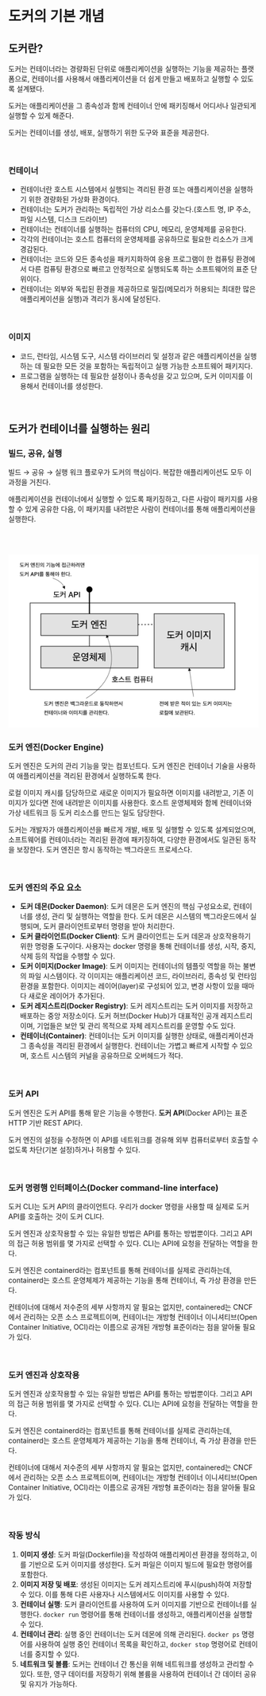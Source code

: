 # 도커의 기본 개념

## 도커란?
도커는 컨테이너라는 경량화된 단위로 애플리케이션을 실행하는 기능을 제공하는 플랫폼으로, 컨테이너를 사용해서 애플리케이션을 더 쉽게 만들고 배포하고 실행할 수 있도록 설계됐다.  

도커는 애플리케이션을 그 종속성과 함께 컨테이너 안에 패키징해서 어디서나 일관되게 실행할 수 있게 해준다.  

도커는 컨테이너를 생성, 배포, 실행하기 위한 도구와 표준을 제공한다.  

<br/>


### 컨테이너
- 컨테이너란 호스트 시스템에서 실행되는 격리된 환경 또는 애플리케이션을 실행하기 위한 경량화된 가상화 환경이다.
- 컨테이너는 도커가 관리하는 독립적인 가상 리소스를 갖는다.(호스트 명, IP 주소, 파일 시스템, 디스크 드라이브)
- 컨테이너는 컨테이너를 실행하는 컴퓨터의 CPU, 메모리, 운영체제를 공유한다.  
- 각각의 컨테이너는 호스트 컴퓨터의 운영체제를 공유하므로 필요한 리소스가 크게 경감된다. 
- 컨테이너는 코드와 모든 종속성을 패키지화하여 응용 프로그램이 한 컴퓨팅 환경에서 다른 컴퓨팅 환경으로 빠르고 안정적으로 실행되도록 하는 소프트웨어의 표준 단위이다.
- 컨테이너는 외부와 독립된 환경을 제공하므로 밀집(메모리가 허용되는 최대한 많은 애플리케이션을 실행)과 격리가 동시에 달성된다.  

<br/>

### 이미지
- 코드, 런타임, 시스템 도구, 시스템 라이브러리 및 설정과 같은 애플리케이션을 실행하는 데 필요한 모든 것을 포함하는 독립적이고 실행 가능한 소프트웨어 패키지다.
- 프로그램을 실행하는 데 필요한 설정이나 종속성을 갖고 있으며, 도커 이미지를 이용해서 컨테이너를 생성한다.  

<br/>

## 도커가 컨테이너를 실행하는 원리

### 빌드, 공유, 실행
빌드 → 공유 → 실행 워크 플로우가 도커의 핵심이다. 복잡한 애플리케이션도 모두 이 과정을 거친다.  

애플리케이션을 컨테이너에서 실행할 수 있도록 패키징하고, 다른 사람이 패키지를 사용할 수 있게 공유한 다음, 이 패키지를 내려받은 사람이 컨테이너를 통해 애플리케이션을 실행한다.

<br/>
<br/>

![도커엔진.png](/Docker/images/docker_engine.png)

### 도커 엔진(Docker Engine)

도커 엔진은 도커의 관리 기능을 맞는 컴포넌트다. 도커 엔진은 컨테이너 기술을 사용하여 애플리케이션을 격리된 환경에서 실행하도록 한다.  

로컬 이미지 캐시를 담당하므로 새로운 이미지가 필요하면 이미지를 내려받고, 기존 이미지가 있다면 전에 내려받은 이미지를 사용한다. 호스트 운영체제와 함께 컨테이너와 가상 네트워크 등 도커 리소스를 만드는 일도 담당한다.  

도커는 개발자가 애플리케이션을 빠르게 개발, 배포 및 실행할 수 있도록 설계되었으며, 소프트웨어를 컨테이너라는 격리된 환경에 패키징하여, 다양한 환경에서도 일관된 동작을 보장한다. 도커 엔진은 항시 동작하는 백그라운드 프로세스다.  


<br/>

### 도커 엔진의 주요 요소
- **도커 데몬(Docker Daemon)**: 도커 데몬은 도커 엔진의 핵심 구성요소로, 컨테이너를 생성, 관리 및 실행하는 역할을 한다. 도커 데몬은 시스템의 백그라운드에서 실행되며, 도커 클라이언트로부터 명령을 받아 처리한다.
- **도커 클라이언트(Docker Client)**: 도커 클라이언트는 도커 데몬과 상호작용하기 위한 명령줄 도구이다. 사용자는 docker 명령을 통해 컨테이너를 생성, 시작, 중지, 삭제 등의 작업을 수행할 수 있다.
- **도커 이미지(Docker Image)**: 도커 이미지는 컨테이너의 템플릿 역할을 하는 불변의 파일 시스템이다. 각 이미지는 애플리케이션 코드, 라이브러리, 종속성 및 런타임 환경을 포함한다. 이미지는 레이어(layer)로 구성되어 있고, 변경 사항이 있을 때마다 새로운 레이어가 추가된다.
- **도커 레지스트리(Docker Registry)**: 도커 레지스트리는 도커 이미지를 저장하고 배포하는 중앙 저장소이다. 도커 허브(Docker Hub)가 대표적인 공개 레지스트리이며, 기업들은 보안 및 관리 목적으로 자체 레지스트리를 운영할 수도 있다.
- **컨테이너(Container)**: 컨테이너는 도커 이미지를 실행한 상태로, 애플리케이션과 그 종속성을 격리된 환경에서 실행한다. 컨테이너는 가볍고 빠르게 시작할 수 있으며, 호스트 시스템의 커널을 공유하므로 오버헤드가 적다.

<br/>

### 도커 API

도커 엔진은 도커 API를 통해 맡은 기능을 수행한다. **도커 API**(Docker API)는 표준 HTTP 기반 REST API다.

도커 엔진의 설정을 수정하면 이 API를 네트워크를 경유해 외부 컴퓨터로부터 호출할 수 없도록 차단(기본 설정)하거나 허용할 수 있다.  

<br/>

### 도커 명령행 인터페이스(Docker command-line interface)

도커 CLI는 도커 API의 클라이언트다. 우리가 docker 명령을 사용할 때 실제로 도커 API를 호출하는 것이 도커 CLI다.

도커 엔진과 상호작용할 수 있는 유일한 방법은 API를 통하는 방법뿐이다. 그리고 API의 접근 허용 범위를 몇 가지로 선택할 수 있다. CLI는 API에 요청을 전달하는 역할을 한다.

도커 엔진은 containerd라는 컴포넌트를 통해 컨테이너를 실제로 관리하는데, containerd는 호스트 운영체제가 제공하는 기능을 통해 컨테이너, 즉 가상 환경을 만든다.

컨테이너에 대해서 저수준의 세부 사항까지 알 필요는 없지만, containered는 CNCF에서 관리하는 오픈 소스 프로젝트이며, 컨테이너는 개방형 컨테이너 이니셔티브(Open Container Initiative, OCI)라는 이름으로 공개된 개방형 표준이라는 점을 알아둘 필요가 있다.

<br/>

### 도커 엔진과 상호작용
도커 엔진과 상호작용할 수 있는 유일한 방법은 API를 통하는 방법뿐이다. 그리고 API의 접근 허용 범위를 몇 가지로 선택할 수 있다. CLI는 API에 요청을 전달하는 역할을 한다.

도커 엔진은 containerd라는 컴포넌트를 통해 컨테이너를 실제로 관리하는데, containerd는 호스트 운영체제가 제공하는 기능을 통해 컨테이너, 즉 가상 환경을 만든다.

컨테이너에 대해서 저수준의 세부 사항까지 알 필요는 없지만, containered는 CNCF에서 관리하는 오픈 소스 프로젝트이며, 컨테이너는 개방형 컨테이너 이니셔티브(Open Container Initiative, OCI)라는 이름으로 공개된 개방형 표준이라는 점을 알아둘 필요가 있다.

<br/>

### 작동 방식
1. **이미지 생성**: 도커 파일(Dockerfile)을 작성하여 애플리케이션 환경을 정의하고, 이를 기반으로 도커 이미지를 생성한다. 도커 파일은 이미지 빌드에 필요한 명령어를 포함한다.
2. **이미지 저장 및 배포**: 생성된 이미지는 도커 레지스트리에 푸시(push)하여 저장할 수 있다. 이를 통해 다른 사용자나 시스템에서도 이미지를 사용할 수 있다.
3. **컨테이너 실행**: 도커 클라이언트를 사용하여 도커 이미지를 기반으로 컨테이너를 실행한다. `docker run` 명령어를 통해 컨테이너를 생성하고, 애플리케이션을 실행할 수 있다.
4. **컨테이너 관리**: 실행 중인 컨테이너는 도커 데몬에 의해 관리된다. `docker ps` 명령어를 사용하여 실행 중인 컨테이너 목록을 확인하고, `docker stop` 명령어로 컨테이너를 중지할 수 있다.
5. **네트워크 및 볼륨**: 도커는 컨테이너 간 통신을 위해 네트워크를 생성하고 관리할 수 있다. 또한, 영구 데이터를 저장하기 위해 볼륨을 사용하여 컨테이너 간 데이터 공유 및 유지가 가능하다. 

<br/>
<br/>